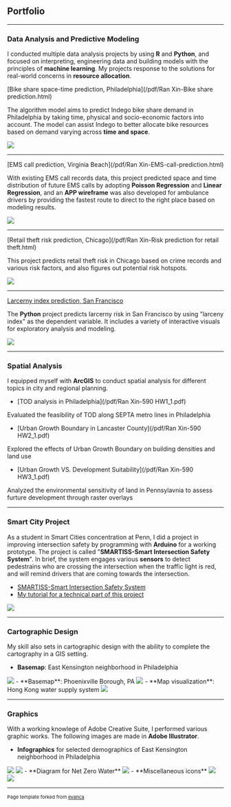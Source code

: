 ## Portfolio

---

### Data Analysis and Predictive Modeling
I conducted multiple data analysis projects by using **R** and **Python**, and focused on interpreting, engineering data and building models with the principles of **machine learning**. My projects response to the solutions for real-world concerns in **resource allocation**.

[Bike share space-time prediction, Philadelphia](/pdf/Ran Xin-Bike share prediction.html)

The algorithm model aims to predict Indego bike share demand in Philadelphia by taking time, physical and socio-economic factors into account. The model can assist Indego to better allocate bike resources based on demand varying across **time and space**.

<img src="images/bike.png?raw=true"/>

---

[EMS call prediction, Virginia Beach](/pdf/Ran Xin-EMS-call-prediction.html)

With existing EMS call records data, this project predicted space and time distribution of future EMS calls by adopting **Poisson Regression** and **Linear Regression**, and an **APP wireframe** was also developed for ambulance drivers by providing the fastest route to direct to the right place based on modeling results. 

<img src="images/EMS.png?raw=true"/>

---

[Retail theft risk prediction, Chicago](/pdf/Ran Xin-Risk prediction for retail theft.html)

This project predicts retail theft risk in Chicago based on crime records and various risk factors, and also figures out potential risk hotspots.

<img src="images/Risk.png?raw=true"/>

---

[Larcerny index prediction, San Francisco](https://njxinran95.github.io/xin_he_finalproject)

The **Python** project predicts larcerny risk in San Francisco by using "larceny index" as the dependent variable. It includes a variety of interactive visuals for exploratory analysis and modeling.  

<img src="images/bokeh_plot.png?raw=true"/>

---

### Spatial Analysis
I equipped myself with **ArcGIS** to conduct spatial analysis for different topics in city and regional planning. 

- [TOD analysis in Philadelphia](/pdf/Ran Xin-590 HW1_1.pdf)

Evaluated the feasibility of TOD along SEPTA metro lines in Philadelphia

- [Urban Growth Boundary in Lancaster County](/pdf/Ran Xin-590 HW2_1.pdf)

Explored the effects of Urban Growth Boundary on building densities and land use

- [Urban Growth VS. Development Suitability](/pdf/Ran Xin-590 HW3_1.pdf)

Analyzed the environmental sensitivity of land in Pennsylavnia to assess furture development through raster overlays 

---

### Smart City Project
As a student in Smart Cities concentration at Penn, I did a project in improving intersection safety by programming with **Arduino** for a working prototype. The project is called "**SMARTISS-Smart Intersection Safety System**". In brief, the system engages various **sensors** to detect pedestrains who are crossing the intersection when the traffic light is red, and will remind drivers that are coming towards the intersection.

- [SMARTISS-Smart Intersection Safety System](http://www.sensingthecity.com/smartiss-smart-intersection-safety-system/)
- [My tutorial for a technical part of this project](http://www.sensingthecity.com/integrating-rgb-led-simple-traffic-light-and-pir-sensor-to-detect-the-presence-of-people/)

<img src="images/11.png?raw=true"/>

---

### Cartographic Design 
My skill also sets in cartographic design with the ability to complete the cartography in a GIS setting. 

- **Basemap**: East Kensington neighborhood in Philadelphia
<img src="images/East Kensington-basemap-01.png?raw=true"/>
- **Basemap**: Phoenixville Borough, PA
<img src="images/Ran Xin-Phoenixville base map-01.jpg?raw=true"/>
- **Map visualization**: Hong Kong water supply system
<img src="images/HK_water-01.png?raw=true"/>

---

### Graphics
With a working knowlege of Adobe Creative Suite, I performed various graphic works. The following images are made in **Adobe Illustrator**.

- **Infographics** for selected demographics of East Kensington neighborhood in Philadelphia
<img src="images/infographic1-01.jpg?raw=true"/>
<img src="images/infographic2-01.jpg?raw=true"/>
- **Diagram for Net Zero Water** 
<img src="images/Infographic-NetZeroWater.png?raw=true"/>
- **Miscellaneous icons**
<img src="images/FIMPC icons2-01.png?raw=true"/>
<img src="images/FIMPC icons.png?raw=true"/>

---

<p style="font-size:11px">Page template forked from <a href="https://github.com/evanca/quick-portfolio">evanca</a></p>
<!-- Remove above link if you don't want to attibute -->
